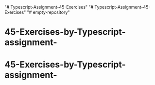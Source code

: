 "# Typescript-Assignment-45-Exercises" 
"# Typescript-Assignment-45-Exercises" 
"# empty-repository" 
# 45-Exercises-by-Typescript-assignment-
# 45-Exercises-by-Typescript-assignment-
